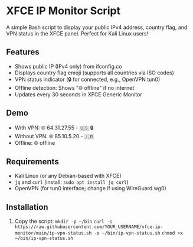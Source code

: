# XFCE IP Monitor Script

A simple Bash script to display your public IPv4 address, country flag, and VPN status in the XFCE panel. Perfect for Kali Linux users!

## Features
- Shows public IP (IPv4 only) from ifconfig.co
- Displays country flag emoji (supports all countries via ISO codes)
- VPN status indicator (🔒 for connected, e.g., OpenVPN tun0)
- Offline detection: Shows "🌐 offline" if no internet
- Updates every 30 seconds in XFCE Generic Monitor

## Demo
- With VPN: 🌐 64.31.27.55 - 🇺🇸 🔒
- Without VPN: 🌐 85.10.5.20 - 🇮🇷
- Offline: 🌐 offline

## Requirements
- Kali Linux (or any Debian-based with XFCE)
- `jq` and `curl` (install: `sudo apt install jq curl`)
- OpenVPN (for tun0 interface; change if using WireGuard wg0)

## Installation
1. Copy the script:
`‍mkdir -p ~/bin`
`curl -s https://raw.githubusercontent.com/YOUR_USERNAME/xfce-ip-monitor/main/ip-vpn-status.sh -o ~/bin/ip-vpn-status.sh`
`chmod +x ~/bin/ip-vpn-status.sh`

